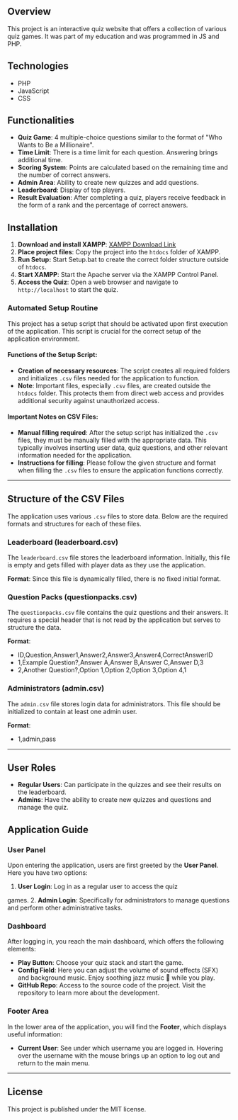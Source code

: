 ## Overview
This project is an interactive quiz website that offers a collection of various quiz games. It was part of my education and was programmed in JS and PHP.

## Technologies
- PHP
- JavaScript
- CSS

## Functionalities
- **Quiz Game**: 4 multiple-choice questions similar to the format of "Who Wants to Be a Millionaire".
- **Time Limit**: There is a time limit for each question. Answering brings additional time.
- **Scoring System**: Points are calculated based on the remaining time and the number of correct answers.
- **Admin Area**: Ability to create new quizzes and add questions.
- **Leaderboard**: Display of top players.
- **Result Evaluation**: After completing a quiz, players receive feedback in the form of a rank and the percentage of correct answers.

## Installation
1. **Download and install XAMPP**: [XAMPP Download Link](https://www.apachefriends.org/download.html)
2. **Place project files**: Copy the project into the `htdocs` folder of XAMPP.
3. **Run Setup:** Start Setup.bat to create the correct folder structure outside of `htdocs`.
4. **Start XAMPP**: Start the Apache server via the XAMPP Control Panel.
5. **Access the Quiz**: Open a web browser and navigate to `http://localhost` to start the quiz.

### Automated Setup Routine

This project has a setup script that should be activated upon first execution of the application. This script is crucial for the correct setup of the application environment.

#### Functions of the Setup Script:
- **Creation of necessary resources**: The script creates all required folders and initializes `.csv` files needed for the application to function.
- **Note**: Important files, especially `.csv` files, are created outside the `htdocs` folder. This protects them from direct web access and provides additional security against unauthorized access.

#### Important Notes on CSV Files:
- **Manual filling required**: After the setup script has initialized the `.csv` files, they must be manually filled with the appropriate data. This typically involves inserting user data, quiz questions, and other relevant information needed for the application.
- **Instructions for filling**: Please follow the given structure and format when filling the `.csv` files to ensure the application functions correctly.
  
---

## Structure of the CSV Files

The application uses various `.csv` files to store data. Below are the required formats and structures for each of these files.

### Leaderboard (leaderboard.csv)

The `leaderboard.csv` file stores the leaderboard information. Initially, this file is empty and gets filled with player data as they use the application.

**Format**: Since this file is dynamically filled, there is no fixed initial format.

### Question Packs (questionpacks.csv)

The `questionpacks.csv` file contains the quiz questions and their answers. It requires a special header that is not read by the application but serves to structure the data.

**Format**:
- ID,Question,Answer1,Answer2,Answer3,Answer4,CorrectAnswerID
- 1,Example Question?,Answer A,Answer B,Answer C,Answer D,3
- 2,Another Question?,Option 1,Option 2,Option 3,Option 4,1

### Administrators (admin.csv)
The `admin.csv` file stores login data for administrators. This file should be initialized to contain at least one admin user.

**Format**:
- 1,admin,pass
---

## User Roles
- **Regular Users**: Can participate in the quizzes and see their results on the leaderboard.
- **Admins**: Have the ability to create new quizzes and questions and manage the quiz.

## Application Guide

### User Panel

Upon entering the application, users are first greeted by the **User Panel**. Here you have two options:

1. **User Login**: Log in as a regular user to access the quiz

games.
2. **Admin Login**: Specifically for administrators to manage questions and perform other administrative tasks.

### Dashboard

After logging in, you reach the main dashboard, which offers the following elements:

- **Play Button**: Choose your quiz stack and start the game.
- **Config Field**: Here you can adjust the volume of sound effects (SFX) and background music. Enjoy soothing jazz music 🎷 while you play.
- **GitHub Repo**: Access to the source code of the project. Visit the repository to learn more about the development.

### Footer Area

In the lower area of the application, you will find the **Footer**, which displays useful information:

- **Current User**: See under which username you are logged in. Hovering over the username with the mouse brings up an option to log out and return to the main menu.

---

## License
This project is published under the MIT license.
